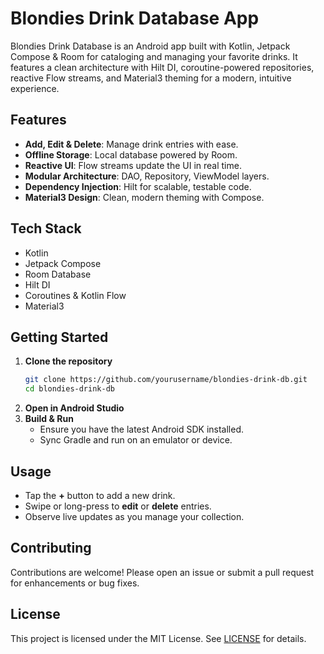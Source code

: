 # Blondies Drink Database App

Blondies Drink Database is an Android app built with Kotlin, Jetpack Compose & Room for cataloging and managing your favorite drinks. It features a clean architecture with Hilt DI, coroutine-powered repositories, reactive Flow streams, and Material3 theming for a modern, intuitive experience.

## Features

- **Add, Edit & Delete**: Manage drink entries with ease.
- **Offline Storage**: Local database powered by Room.
- **Reactive UI**: Flow streams update the UI in real time.
- **Modular Architecture**: DAO, Repository, ViewModel layers.
- **Dependency Injection**: Hilt for scalable, testable code.
- **Material3 Design**: Clean, modern theming with Compose.

## Tech Stack

- Kotlin
- Jetpack Compose
- Room Database
- Hilt DI
- Coroutines & Kotlin Flow
- Material3

## Getting Started

1. **Clone the repository**
   ```bash
   git clone https://github.com/yourusername/blondies-drink-db.git
   cd blondies-drink-db
   ```
2. **Open in Android Studio**
3. **Build & Run**
   - Ensure you have the latest Android SDK installed.
   - Sync Gradle and run on an emulator or device.

## Usage

- Tap the **+** button to add a new drink.
- Swipe or long-press to **edit** or **delete** entries.
- Observe live updates as you manage your collection.

## Contributing

Contributions are welcome! Please open an issue or submit a pull request for enhancements or bug fixes.

## License

This project is licensed under the MIT License. See [LICENSE](LICENSE) for details.

